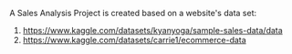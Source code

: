 A Sales Analysis Project is created based on a website's data set:
1. https://www.kaggle.com/datasets/kyanyoga/sample-sales-data/data
2. https://www.kaggle.com/datasets/carrie1/ecommerce-data
